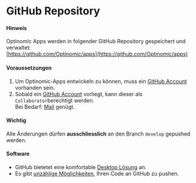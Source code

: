 # GitHub Repository



#### Hinweis
Optinomic Apps werden in folgender GitHub Repository gespeichert und verwaltet:     
[https://github.com/Optinomic/apps](https://github.com/Optinomic/apps)

#### Voraussetzungen
1. Um Optinomic-Apps entwickeln zu können, muss ein [GitHub Account](https://github.com/) vorhanden sein. 
2. Sobald ein [GitHub Account](https://github.com/) vorliegt, kann dieser als ```Collaborator```berechtigt werden.     
Bei Bedarf: [Mail](mailt:info@optinomic.org) genügt.

#### Wichtig
Alle Änderungen dürfen **ausschliesslich** an den Branch ```develop``` gepushed werden.

#### Software
* GitHub bietetet eine komfortable [Desktop Lösung](https://desktop.github.com/) an.
* Es gibt [unzählige Möglichkeiten](http://lmgtfy.com/?q=learn+github), Ihren Code an GitHub zu pushen. 
